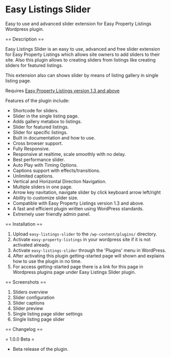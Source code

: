 # Easy Listings Slider

Easy to use and advanced slider extension for Easy Property Listings Wordpress plugin.

== Description ==

Easy Listings Slider is an easy to use, advanced and free slider extension for Easy Property Listings which allows site owners to add sliders to their site. Also this plugin allows to creating sliders from listings like creating sliders for featured listings.

This extension also can shows slider by means of listing gallery in single listing page.

Requires [Easy Property Listings version 1.3 and above](https://wordpress.org/plugins/easy-property-listings/)

Features of the plugin include:

* Shortcode for sliders.
* Slider in the single listing page.
* Adds gallery metabox to listings.
* Slider for featured listings.
* Slider for specific listings.
* Built in documentation and how to use.
* Cross browser support.
* Fully Responsive.
* Responsive at realtime, scale smoothly with no delay.
* Best performance slider.
* Auto Play with Timing Options.
* Captions support with effects/transitions.
* Unlimited captions.
* Vertical and Horizontal Direction Navigation.
* Multiple sliders in one page.
* Arrow key navitation, navigate slider by click keyboard arrow left/right
* Ability to customize slider size.
* Compatible with Easy Property Listings version 1.3 and above.
* A fast and efficient plugin written using WordPress standards.
* Extremely user friendly admin panel.

== Installation ==

1. Upload `easy-listings-slider` to the `/wp-content/plugins/` directory.
2. Activate `easy-property-listings` in your wordpress site if it is not activated already.
3. Activate `easy-listings-slider` through the 'Plugins' menu in WordPress.
4. After activating this plugin getting-started page will shown and explains how to use the plugin in no time.
5. For access getting-started page there is a link for this page in Wordpress plugins page under Easy Listings Slider plugin.

== Screenshots ==

1. Sliders overview
2. Slider configuration
3. Slider captions
4. Slider preview
5. Single listing page slider settings
6. Single listing page slider

== Changelog ==

= 1.0.0 Beta =

* Beta release of the plugin.
